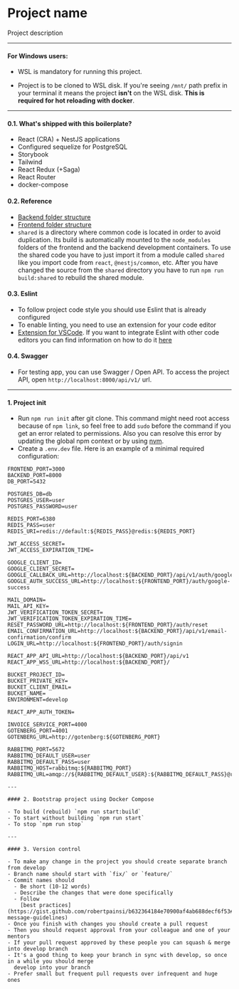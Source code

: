 # Project name

Project description

---

#### For Windows users:

- WSL is mandatory for running this project.

- Project is to be cloned to WSL disk. If you're seeing `/mnt/` path prefix in your terminal it
  means the project **isn't** on the WSL disk. **This is required for hot reloading with docker**.

---

#### 0.1. What's shipped with this boilerplate?

- React (CRA) + NestJS applications
- Configured sequelize for PostgreSQL
- Storybook
- Tailwind
- React Redux (+Saga)
- React Router
- docker-compose

#### 0.2. Reference

- [Backend folder structure](./docs/backend.md)
- [Frontend folder structure](./docs/frontend.md)
- `shared` is a directory where common code is located in order to avoid duplication. Its build is
  automatically mounted to the `node_modules` folders of the frontend and the backend development
  containers. To use the shared code you have to just import it from a module called `shared` like
  you import code from `react`, `@nestjs/common`, etc. After you have changed the source from the
  `shared` directory you have to run `npm run build:shared` to rebuild the shared module.

#### 0.3. Eslint

- To follow project code style you should use Eslint that is already configured
- To enable linting, you need to use an extension for your code editor
- [Extension for VSCode](https://marketplace.visualstudio.com/items?itemName=dbaeumer.vscode-eslint).
  If you want to integrate Eslint with other code editors you can find information on how to do it
  [here](https://eslint.org/docs/user-guide/integrations#editors)

#### 0.4. Swagger

- For testing app, you can use Swagger / Open API. To access the project API, open
  `http://localhost:8000/api/v1/` url.

---

#### 1. Project init

- Run `npm run init` after git clone. This command might need root access because of `npm link`, so
  feel free to add `sudo` before the command if you get an error related to permissions. Also you
  can resolve this error by updating the global npm context or by using
  [nvm](https://github.com/nvm-sh/nvm).
- Create a `.env.dev` file. Here is an example of a minimal required configuration:

```
FRONTEND_PORT=3000
BACKEND_PORT=8000
DB_PORT=5432

POSTGRES_DB=db
POSTGRES_USER=user
POSTGRES_PASSWORD=user

REDIS_PORT=6380
REDIS_PASS=user
REDIS_URI=redis://default:${REDIS_PASS}@redis:${REDIS_PORT}

JWT_ACCESS_SECRET=
JWT_ACCESS_EXPIRATION_TIME=

GOOGLE_CLIENT_ID=
GOOGLE_CLIENT_SECRET=
GOOGLE_CALLBACK_URL=http://localhost:${BACKEND_PORT}/api/v1/auth/google/callback
GOOGLE_AUTH_SUCCESS_URL=http://localhost:${FRONTEND_PORT}/auth/google-success

MAIL_DOMAIN=
MAIL_API_KEY=
JWT_VERIFICATION_TOKEN_SECRET=
JWT_VERIFICATION_TOKEN_EXPIRATION_TIME=
RESET_PASSWORD_URL=http://localhost:${FRONTEND_PORT}/auth/reset
EMAIL_CONFIRMATION_URL=http://localhost:${BACKEND_PORT}/api/v1/email-confirmation/confirm
LOGIN_URL=http://localhost:${FRONTEND_PORT}/auth/signin

REACT_APP_API_URL=http://localhost:${BACKEND_PORT}/api/v1
REACT_APP_WSS_URL=http://localhost:${BACKEND_PORT}/

BUCKET_PROJECT_ID=
BUCKET_PRIVATE_KEY=
BUCKET_CLIENT_EMAIL=
BUCKET_NAME=
ENVIRONMENT=develop

REACT_APP_AUTH_TOKEN=

INVOICE_SERVICE_PORT=4000
GOTENBERG_PORT=4001
GOTENBERG_URL=http://gotenberg:${GOTENBERG_PORT}

RABBITMQ_PORT=5672
RABBITMQ_DEFAULT_USER=user
RABBITMQ_DEFAULT_PASS=user
RABBITMQ_HOST=rabbitmq:${RABBITMQ_PORT}
RABBITMQ_URL=amqp://${RABBITMQ_DEFAULT_USER}:${RABBITMQ_DEFAULT_PASS}@rabbitmq:5672

---

#### 2. Bootstrap project using Docker Compose

- To build (rebuild) `npm run start:build`
- To start without building `npm run start`
- To stop `npm run stop`

---

#### 3. Version control

- To make any change in the project you should create separate branch from develop
- Branch name should start with `fix/` or `feature/`
- Commit names should
  - Be short (10-12 words)
  - Describe the changes that were done specifically
  - Follow
    [best practices](https://gist.github.com/robertpainsi/b632364184e70900af4ab688decf6f53#commit-message-guidelines)
- Once you finish with changes you should create a pull request
- Then you should request approval from your colleague and one of your mentors
- If your pull request approved by these people you can squash & merge into develop branch
- It's a good thing to keep your branch in sync with develop, so once in a while you should merge
  develop into your branch
- Prefer small but frequent pull requests over infrequent and huge ones
```
